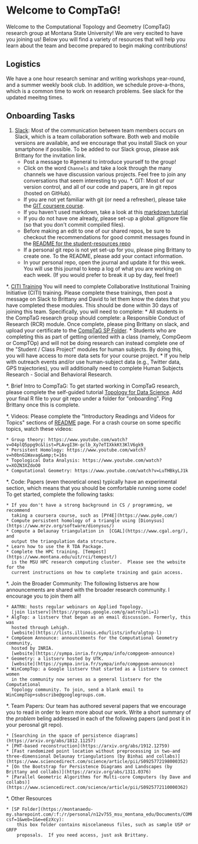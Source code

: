 # Welcome to CompTaG!

Welcome to the Computational Topology and Geometry (CompTaG) research group at
Montana State University! We are very excited to have you joining us! Below
you will find a variety of resources that will help you learn about the team
and become prepared to begin making contributions!

## Logistics

We have a one hour research seminar and writing workshops year-round, and a
summer weekly book club.  In addition, we schedule prove-a-thons, which is a
common time to work on research problems.  See slack for the updated meeitng
times. 

## Onboarding Tasks

1. [Slack](https://tda-at-msu.slack.com/home): Most of the
   communication between team members occurs on Slack, which is a team
   collaboration software. Both web and mobile versions are available, and we
   encourage that you install Slack on your smartphone if possible. To be added
   to our Slack group, please ask Brittany for the invitation link.
    * Post a message to #general to introduce yourself to the group!
    * Click on the word `Channels` and take a look through the many channels we
      have discussion various projects.  Feel free to join any conversations that seem
      interesting to you.
*. GIT: Most of our version control, and all of our code and papers, are in git
   repos (hosted on GitHub).
    * If you are not yet familiar with git (or need a refresher), please take
      the [GIT coursere course](https://coursera.org/learn/version-control-with-git).
    * If you haven't used markdown, take a look at this [markdown tutorial](https://github.com/msu/csci-432-fall2021)
    * If you do not have one already, please set-up a global .gitignore file
      (so that you don't commit compiled files).
    * Before making an edit to one of our shared repos, be sure to checkout the
      recommendations for good commit messages found in the [README for the
      student-resources repo](https://github.com/msu/csci-432-fall2021)
    * If a personal git repo is not yet set-up for you, please ping Brittany to
      create one.  To the README, please add your contact information.
    * In your personal repo, open the journal and update it for this week.  You
      will use this journal to keep a log of what you are working on each week.
      (If you would prefer to break it up by day, feel free!)

*. [CITI Training](http://www.montana.edu/orc/training/citi/index.html) You will
    need to complete Collaborative Institutional Training Initiative (CITI)
    training.  Please complete these trainings, then  post a message on Slack to
    Brittany and David to let them know the dates that you have completed these
    modules. This should be done within 30 days of joining this team.
    Specifically, you will need to complete:
    * All students in the CompTaG research group should complete: a Responsible
      Conduct of Research (RCR) module. Once complete, please ping Brittany on
      slack, and upload your certificate to the [CompTaG SP
      Folder](https://montanaedu-my.sharepoint.com/:f:/r/personal/n12v755_msu_montana_edu/Documents/COMPTAG/granting/RCR?csf=1&web=1&e=DIOAiu).
    * Students who are completing this as part of getting oriented with a class
      (namely, CompGeom or CompTOp) and will not be doing research can instead
      complete one of the "Student / Class Project" modules for human subjects.
      By doing this, you will have access to more data sets for your course
      project.
    * If you help with outreach events and/or use human-subject data (e.g.,
      Twitter data, GPS trajectories), you will additionally need to complete
      Human Subjects Research - Social and Behavioral Research. 

*. Brief Intro to CompTaG: To get started working in CompTaG research, please
   complete the self-guided tutorial [Topology for Data
   Science](https://comptag.github.io/t4ds/).  Add your final R file to your git
   repo under a folder for "onboarding". Ping Brittany once this is complete.

*. Videos: Please complete the "Introductory Readings
   and Videos for Topics" sections of
   [README](https://github.com/compTAG/student-resources#introductory-readings-for-topics)
   page.  For a crash course on some specific topics, watch these videos:

    * Group theory: https://www.youtube.com/watch?v=O4plQ5ppg9c&list=PLAvgI3H-gclb_Xy7eTIXkkKt3KlV6gk9_
    * Persistent Homology: https://www.youtube.com/watch?v=h0bnG1Wavag&amp;t=16s
    * Topological Data Analysis: https://www.youtube.com/watch?v=XOZN3XZdoO0
    * Computational Geometry: https://www.youtube.com/watch?v=LuTHBkyLJ1k

*. Code: Papers (even theoretical ones) typically have an experimental section,
   which means that you should be comfortable running some code!  To get started, complete the following tasks:

    * If you don't have a strong background in CS / programming, we recommend
      taking a coursera course, such as [PY4E](https://www.py4e.com/)
    * Compute persistent homology of a triangle using [Dionysus](https://www.mrzv.org/software/dionysus/)
    * Compute a Delaunay triangulation in  [CGAL](https://www.cgal.org/), and
      output the triangulation data structure.
    * Learn how to use the R TDA Package.
    * Complete the HPC training. [Tempest](https://www.montana.edu/uit/rci/tempest/)
      is the MSU HPC research computing cluster.  Please see the website for the
      current instructions on how to complete training and gain access.

*. Join the Broader Community: The following listservs are how announcements are
   shared with the broader research community. I encourage you to join them all!

    * AATRN: hosts regular webinars on Applied Topology.
      [join listserv](https://groups.google.com/g/aatrn?pli=1)
    * AlgTop: a listserv that began as an email discussion. Formerly, this was
      hosted through Lehigh.
      [website](https://lists.illinois.edu/lists/info/algtop-l)
    * CompGeom Announce: announcements for the Computational Geometry community,
      hosted by INRIA.
      [website](https://sympa.inria.fr/sympa/info/compgeom-announce)
    * Geometry: a listserv hosted by UTK.
      [website](https://sympa.inria.fr/sympa/info/compgeom-announce)
    * WinCompTop: a Google listserv that started as a listserv to connect women
      in the community now serves as a general listserv for the Computational
      Topology community. To join, send a blank email to WinCompTop+subscribe@googlegroups.com.

*. Team Papers: Our team has authored several papers that we encourage you to read in order to learn more about our work.  Write a short summary of the _problem_ beling addressed in each of the following papers (and post it in your perosnal git repo).
    
    * [Searching in the space of persistence diagrams](https://arxiv.org/abs/1812.11257)
    * [PHT-based reconstruction](https://arxiv.org/abs/1912.12759)
    * [Fast randomized point location without preprocessing in two-and three-dimensional Delaunay triangulations (by Binhai and collabs)](https://www.sciencedirect.com/science/article/pii/S0925772198000352)
    * [On the Bootstrap for Persistence Diagrams and Landscapes (by Brittany and collabs)](https://arxiv.org/abs/1311.0376)
    * [Parallel Geometric Algorithms for Multi-core Computers (by Dave and collabs)](https://www.sciencedirect.com/science/article/pii/S0925772110000362)

*. Other Resources

    * [SP Folder](https://montanaedu-my.sharepoint.com/:f:/r/personal/n12v755_msu_montana_edu/Documents/COMPTAG?csf=1&web=1&e=eEzXcy):
        this box folder contains miscelaneous files, such as sample USP or GRFP
        proposals.  If you need access, just ask Brittany.
